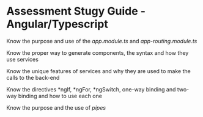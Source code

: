 # Assessment Stugy Guide - Angular/Typescript

Know the purpose and use of the _app.module.ts_ and _app-routing.module.ts_

Know the proper way to generate components, the syntax and how they use services

Know the unique features of services and why they are used to make the calls to the back-end

Know the directives *ngIf, *ngFor, *ngSwitch, one-way binding and two-way binding and how to use each one

Know the purpose and the use of _pipes_




